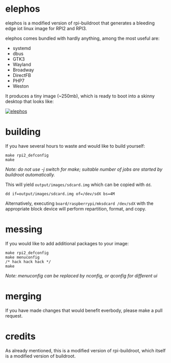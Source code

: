 elephos
======

elephos is a modified version of rpi-buildroot that generates a bleeding edge iot linux image for RPI2 and RPI3.

elephos comes bundled with hardly anything, among the most useful are:

  * systemd
  * dbus
  * GTK3
  * Wayland
  * Broadway
  * DirectFB
  * PHP7
  * Weston

It produces a tiny image (~250mb), which is ready to boot into a skinny desktop that looks like:

[![elephos](http://i.stack.imgur.com/oh909.png)](http://github.com/krakjoe/elephos)

building
=======

If you have several hours to waste and would like to build yourself:

    make rpi2_defconfig
    make

*Note: do not use -j switch for make; suitable number of jobs are started by buildroot automatically.*

This will yield ```output/images/sdcard.img``` which can be copied with ``dd``.

    dd if=output/images/sdcard.img of=/dev/sdX bs=4M

Alternatively, executing ```board/raspberrypi/mksdcard /dev/sdX``` with the appropriate block device will perform repartition, format, and copy.

messing
======

If you would like to add additional packages to your image:

    make rpi2_defconfig
	make menuconfig
	/* hack hack hack */
	make

*Note: menuconfig can be replaced by nconfig, or qconfig for different ui*

merging
======

If you have made changes that would benefit everbody, please make a pull request.

credits
======

As already mentioned, this is a modified version of rpi-buildroot, which itself is a modified version of buildroot.
